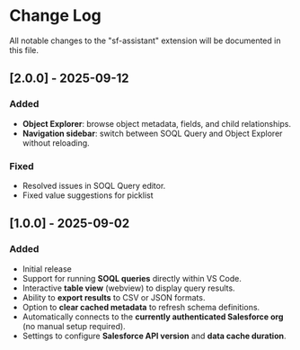 # Change Log

All notable changes to the "sf-assistant" extension will be documented in this file.

<!-- Check [Keep a Changelog](https://keepachangelog.com/) for recommendations on how to structure this file. -->

## [2.0.0] - 2025-09-12

### Added

- **Object Explorer**: browse object metadata, fields, and child relationships.
- **Navigation sidebar**: switch between SOQL Query and Object Explorer without reloading.

### Fixed

- Resolved issues in SOQL Query editor.
- Fixed value suggestions for picklist

## [1.0.0] - 2025-09-02

### Added

- Initial release
- Support for running **SOQL queries** directly within VS Code.
- Interactive **table view** (webview) to display query results.
- Ability to **export results** to CSV or JSON formats.
- Option to **clear cached metadata** to refresh schema definitions.
- Automatically connects to the **currently authenticated Salesforce org** (no manual setup required).
- Settings to configure **Salesforce API version** and **data cache duration**.
